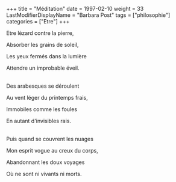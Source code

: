 +++
title = "Méditation"
date = 1997-02-10
weight = 33
LastModifierDisplayName = "Barbara Post"
tags = ["philosophie"]
categories = ["Etre"]
+++

Etre lézard contre la pierre,

Absorber les grains de soleil,

Les yeux fermés dans la lumière

Attendre un improbable éveil.

 \
Des arabesques se déroulent

Au vent léger du printemps frais,

Immobiles comme les foules

En autant d'invisibles rais.

 \
Puis quand se couvrent les nuages

Mon esprit vogue au creux du corps,

Abandonnant les doux voyages

Où ne sont ni vivants ni morts.
